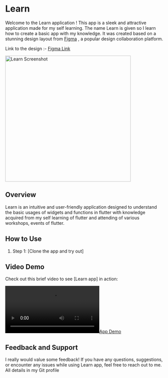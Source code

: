 # Learn

Welcome to the Learn application ! This app is a sleek and attractive application made for my self learning. The name Learn is given so I learn how to create a basic app with my knowledge. It was created based on a stunning design layout from [Figma](https://www.figma.com/file/5VHJ77tiYeZp8ICO6azVKr/Replica?node-id=1%3A577&t=VD0zAjJfezsYfacd-1) , a popular design collaboration platform. 

Link to the design :- [Figma Link](https://www.figma.com/file/5VHJ77tiYeZp8ICO6azVKr/Replica?node-id=1%3A577&t=VD0zAjJfezsYfacd-1)


<img src="https://github.com/red-malone/learn/assets/96327578/bf4515cf-354e-4eef-9d3f-ac5ba0c77b20" alt="Learn Screenshot" width="400">



## Overview

Learn is an intuitive and user-friendly application designed to understand the basic usages of widgets and functions in flutter with knowledge acquired from my self learning of flutter and attending of various workshops, events of flutter.

## How to Use

1. Step 1: [Clone the app and try out]

## Video Demo

Check out this brief video to see [Learn app] in action:

[![App Demo](https://user-images.githubusercontent.com/96327578/234308530-7bc1eccb-80b6-40e6-bfec-012e5410a2cf.mp4)](https://user-images.githubusercontent.com/96327578/234308530-7bc1eccb-80b6-40e6-bfec-012e5410a2cf.mp4)

## Feedback and Support

I really would value some feedback! If you have any questions, suggestions, or encounter any issues while using Learn app, feel free to reach out to me. All details in my Git profile 



